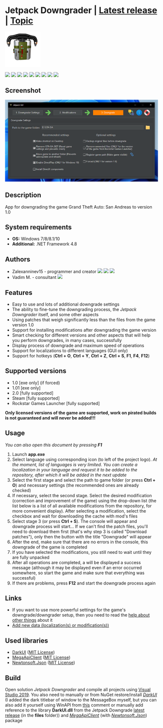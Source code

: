 # Jetpack Downgrader | [Latest release](https://github.com/Zalexanninev15/Jetpack-Downgrader/releases/latest) | [Topic](https://gtaforums.com/topic/969056-jetpack-downgrader)

![alt](https://github.com/Zalexanninev15/Jetpack-Downgrader/raw/unstable/data/docs/logo.png)

[![](https://img.shields.io/badge/OS-Windows-informational?logo=windows)](https://github.com/Zalexanninev15/Jetpack-Downgrader)
[![](https://img.shields.io/github/release/Zalexanninev15/Jetpack-Downgrader)](https://github.com/Zalexanninev15/Jetpack-Downgrader/releases/latest)
[![](https://img.shields.io/github/release-pre/Zalexanninev15/Jetpack-Downgrader)](https://github.com/Zalexanninev15/Jetpack-Downgrader/releases)
[![](https://img.shields.io/github/downloads/Zalexanninev15/Jetpack-Downgrader/total.svg)](https://github.com/Zalexanninev15/Jetpack-Downgrader/releases)
[![](https://img.shields.io/github/last-commit/Zalexanninev15/Jetpack-Downgrader/unstable.svg)](https://github.com/Zalexanninev15/Jetpack-Downgrader/commits/unstable)
[![](https://img.shields.io/github/stars/Zalexanninev15/Jetpack-Downgrader.svg)](https://github.com/Zalexanninev15/Jetpack-Downgrader/stargazers)
[![](https://img.shields.io/github/issues/Zalexanninev15/Jetpack-Downgrader.svg)](https://github.com/Zalexanninev15/Jetpack-Downgrader/issues?q=is%3Aopen+is%3Aissue)
[![](https://img.shields.io/github/issues-closed/Zalexanninev15/Jetpack-Downgrader.svg)](https://github.com/Zalexanninev15/Jetpack-Downgrader/issues?q=is%3Aissue+is%3Aclosed)
[![](https://img.shields.io/badge/license-MIT-blue.svg)](LICENSE)

## Screenshot

![screenshot](https://raw.githubusercontent.com/Zalexanninev15/Jetpack-Downgrader/unstable/data/docs/gui.png)

## Description

App for downgrading the game Grand Theft Auto: San Andreas to version 1.0

## System requirements

* **OS:** Windows 7/8/8.1/10
* **Additional:** .NET Framework 4.8

## Authors

* Zalexanninev15 - programmer and creator [![](https://img.shields.io/badge/donate_and_read_news-Boosty-F0672B.svg)](https://boosty.to/maxik-zalexanninev15) [![](https://img.shields.io/badge/donate-QIWI-FF8C00.svg)](https://qiwi.com/n/ZALEXANNINEV15) [![](https://img.shields.io/badge/donate-YooMoney-8B3FFD.svg)](https://yoomoney.ru/to/410015106319420)
* Vadim M. - consultant [![](https://img.shields.io/badge/donate_and_read_news-Patreon-FF424D.svg)](https://www.patreon.com/NationalPepper)

## Features

* Easy to use and lots of additional downgrade settings
* The ability to fine-tune the downgrading process, the *Jetpack Downgrader* itself, and some other aspects
* Using patches that weigh significantly less than the files from the game version 1.0
* Support for installing modifications after downgrading the game version
* Smart checking for different versions and other aspects that will help you perform downgrades, in many cases, successfully
* Display process of downgrade and maximum speed of operations
* Support for localizations to different languages (GUI only)
* Support for hotkeys (**Ctrl + O**, **Ctrl + Y**, **Ctrl + Z**, **Ctrl + S**, **F1**, **F4**, **F12**)

## Supported versions

* 1.0 [exe only] (if forced)
* 1.01 [exe only] 
* 2.0 [fully supported]
* Steam [fully supported]
* Rockstar Games Launcher [fully supported]

**Only licensed versions of the game are supported, work on pirated builds is not guaranteed and will never be added!!!**

## Usage

*You can also open this document by pressing **F1***

1. Launch **app.exe**
2. Select language using corresponding icon (to left of the project logo). *At the moment, list of languages is very limited. You can create a localization in your language and request it to be added to the repository, after which it will be added in the next update*
3. Select the first stage and select the path to game folder (or press **Ctrl + O**) and necessary settings (the recommended ones are already checked)
4. If necessary, select the second stage. Select the desired modification (correction and improvement of the game) using the drop-down list (the list below is a list of all available modifications from the repository, for more convenient display). After selecting a modification, select the checkbox and wait for downloading the cache with mod's files
5. Select stage 3 (or press **Ctrl + S**). The console will appear and downgrade process will start... If we can't find the patch files, you'll need to download them first (that's why step 3 is called "Download patches"), only then the button with the title "Downgrade" will appear
6. After the end, make sure that there are no errors in the console, this downgrade of the game is completed
7. If you have selected the modifications, you still need to wait until they are fully unpacked
8. After all operations are completed, a will be displayed a success message (although it may be displayed even if an error occurred somewhere, so start the game and make sure that everything was successful)
9. If there are problems, press **F12** and start the downgrade process again

## Links

* If you want to use more powerful settings for the game's downgrade/downgrader setup, then you need to read the [help about other things](https://github.com/Zalexanninev15/Jetpack-Downgrader/blob/unstable/data/docs/OtherThings.md) about it
* [Add new data (localization(s) or modification(s))](https://github.com/Zalexanninev15/Jetpack-Downgrader/blob/unstable/data/docs/AddNewData.md)

## Used libraries

* [DarkUI](https://github.com/Zalexanninev15/DarkUI) ([MIT License](https://github.com/RobinPerris/DarkUI/blob/master/LICENSE))
* [MegaApiClient](https://github.com/gpailler/MegaApiClient) ([MIT License](https://github.com/gpailler/MegaApiClient/blob/master/LICENSE))
* [Newtonsoft.Json](https://github.com/JamesNK/Newtonsoft.Json) ([MIT License](https://github.com/JamesNK/Newtonsoft.Json/blob/master/LICENSE.md))

## Build

Open solution *Jetpack Downgrader* and compile all projects using [Visual Studio 2019](https://visualstudio.microsoft.com/vs). You also need to manually or from NuGet restore/install [*DarkUI*](https://github.com/RobinPerris/DarkUI) (I added the dark titlebar of window to the MessageBox myself, but you can also add it yourself using WinAPI from [this](https://github.com/RobinPerris/DarkUI/pull/58/commits/8ad5fb733e9ce0e365833435533ac2604ddfef71) comment or manually add reference to the library **DarkUI.dll** from the Jetpack Downgrade [latest release](https://github.com/Zalexanninev15/Jetpack-Downgrader/releases/latest) (in the **files** folder)) and [*MegaApiClient*](https://www.nuget.org/packages/MegaApiClient) (with [*Newtonsoft.Json*](https://www.nuget.org/packages/Newtonsoft.Json)) package
